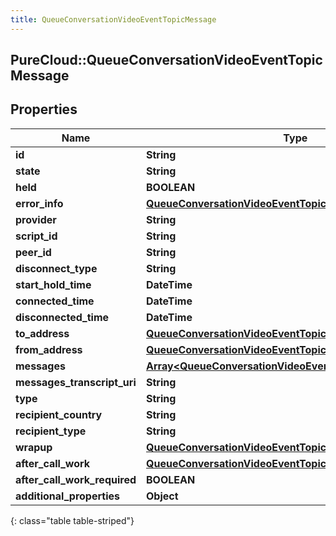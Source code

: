 ```yaml
---
title: QueueConversationVideoEventTopicMessage
---
```

## PureCloud::QueueConversationVideoEventTopicMessage

## Properties

|Name | Type | Description | Notes|
|------------ | ------------- | ------------- | -------------|
| **id** | **String** |  | [optional] |
| **state** | **String** |  | [optional] |
| **held** | **BOOLEAN** |  | [optional] |
| **error_info** | [**QueueConversationVideoEventTopicErrorDetails**](QueueConversationVideoEventTopicErrorDetails.html) |  | [optional] |
| **provider** | **String** |  | [optional] |
| **script_id** | **String** |  | [optional] |
| **peer_id** | **String** |  | [optional] |
| **disconnect_type** | **String** |  | [optional] |
| **start_hold_time** | **DateTime** |  | [optional] |
| **connected_time** | **DateTime** |  | [optional] |
| **disconnected_time** | **DateTime** |  | [optional] |
| **to_address** | [**QueueConversationVideoEventTopicAddress**](QueueConversationVideoEventTopicAddress.html) |  | [optional] |
| **from_address** | [**QueueConversationVideoEventTopicAddress**](QueueConversationVideoEventTopicAddress.html) |  | [optional] |
| **messages** | [**Array&lt;QueueConversationVideoEventTopicMessageDetails&gt;**](QueueConversationVideoEventTopicMessageDetails.html) |  | [optional] |
| **messages_transcript_uri** | **String** |  | [optional] |
| **type** | **String** |  | [optional] |
| **recipient_country** | **String** |  | [optional] |
| **recipient_type** | **String** |  | [optional] |
| **wrapup** | [**QueueConversationVideoEventTopicWrapup**](QueueConversationVideoEventTopicWrapup.html) |  | [optional] |
| **after_call_work** | [**QueueConversationVideoEventTopicAfterCallWork**](QueueConversationVideoEventTopicAfterCallWork.html) |  | [optional] |
| **after_call_work_required** | **BOOLEAN** |  | [optional] |
| **additional_properties** | **Object** |  | [optional] |
{: class="table table-striped"}



